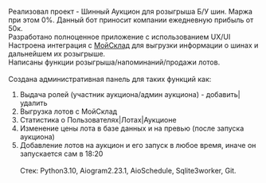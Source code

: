 Реализовал проект - Шинный Аукцион для розыгрыша Б/У шин. Маржа при этом 0%. Данный бот приносит компании ежедневную прибыль от 50к.<br>
Разработано полноценное приложение с использованием UX/UI<br>
Настроена интеграция с <a href="https://www.moysklad.ru/">МойСклад</a> для выгрузки информации о шинах и дальнейшем их розыгрыше.<br>
Написаны функции розыгрыша/напоминаний/продажи лотов.<br><br>
Создана административная панель для таких функций как:<br>
1) Выдача ролей (участник аукциона/админ аукциона) - добавить|удалить<br>
2) Выгрузка лотов с МойСклад<br>
3) Статистика о Пользователях|Лотах|Аукционе<br>
4) Изменение цены лота в базе данных и на превью (после запуска аукциона)<br>
5) Добавление лотов на аукцион и его запуск в любое время, иначе он запускается сам в 18:20
<br><br>Стек: Python3.10, Aiogram2.23.1, AioSchedule, Sqlite3worker, Git.
